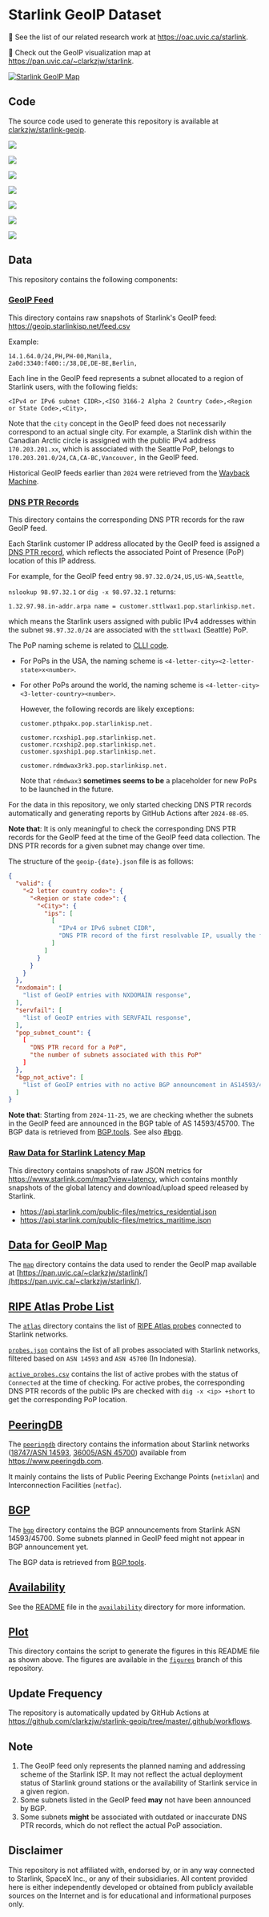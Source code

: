 # Starlink GeoIP Dataset

📝 See the list of our related research work at https://oac.uvic.ca/starlink.

📍 Check out the GeoIP visualization map at https://pan.uvic.ca/~clarkzjw/starlink.

<a href="https://pan.uvic.ca/~clarkzjw/starlink" target="_blank"><img alt="Starlink GeoIP Map" src="https://github.com/clarkzjw/clarkzjw/blob/master/geoip.jpg?raw=true"></a>

## Code

The source code used to generate this repository is available at [clarkzjw/starlink-geoip](https://github.com/clarkzjw/starlink-geoip).

![](https://raw.githubusercontent.com/clarkzjw/starlink-geoip-data/refs/heads/figures/geoip-subnet-count.png)

![](https://raw.githubusercontent.com/clarkzjw/starlink-geoip-data/refs/heads/figures/geoip-subnet-ip-count.png)

![](https://raw.githubusercontent.com/clarkzjw/starlink-geoip-data/refs/heads/figures/geoip-v6_56_subnet-count.png)

![](https://raw.githubusercontent.com/clarkzjw/starlink-geoip-data/refs/heads/figures/geoip-country-city-count.png)

![](https://raw.githubusercontent.com/clarkzjw/starlink-geoip-data/refs/heads/figures/geoip-pop-density.png)

![](https://raw.githubusercontent.com/clarkzjw/starlink-geoip-data/refs/heads/figures/atlas-active-probes.png)

![](https://raw.githubusercontent.com/clarkzjw/starlink-geoip-data/refs/heads/figures/atlas-active-probes-per-pop.png)

## Data

This repository contains the following components:

### [GeoIP Feed](./feed/)

This directory contains raw snapshots of Starlink's GeoIP feed: https://geoip.starlinkisp.net/feed.csv

Example:

```
14.1.64.0/24,PH,PH-00,Manila,
2a0d:3340:f400::/38,DE,DE-BE,Berlin,
```

Each line in the GeoIP feed represents a subnet allocated to a region of Starlink users, with the following fields:

`<IPv4 or IPv6 subnet CIDR>,<ISO 3166-2 Alpha 2 Country Code>,<Region or State Code>,<City>,`

Note that the `city` concept in the GeoIP feed does not necessarily correspond to an actual single city. For example, a Starlink dish within the Canadian Arctic circle is assigned with the public IPv4 address `170.203.201.xx`, which is associated with the Seattle PoP, belongs to `170.203.201.0/24,CA,CA-BC,Vancouver,` in the GeoIP feed.

Historical GeoIP feeds earlier than `2024` were retrieved from the [Wayback Machine](https://web.archive.org/web/*/https://geoip.starlinkisp.net/feed.csv).

### [DNS PTR Records](./geoip/)

This directory contains the corresponding DNS PTR records for the raw GeoIP feed.

Each Starlink customer IP address allocated by the GeoIP feed is assigned a [DNS PTR record](https://www.cloudflare.com/learning/dns/dns-records/dns-ptr-record/), which reflects the associated Point of Presence (PoP) location of this IP address.

For example, for the GeoIP feed entry `98.97.32.0/24,US,US-WA,Seattle`,

`nslookup 98.97.32.1` or `dig -x 98.97.32.1` returns:

```
1.32.97.98.in-addr.arpa name = customer.sttlwax1.pop.starlinkisp.net.
```

which means the Starlink users assigned with public IPv4 addresses within the subnet `98.97.32.0/24` are associated with the `sttlwax1` (Seattle) PoP.

The PoP naming scheme is related to [CLLI code](https://en.wikipedia.org/wiki/CLLI_code).

  + For PoPs in the USA, the naming scheme is `<4-letter-city><2-letter-state>x<number>`.
  + For other PoPs around the world, the naming scheme is `<4-letter-city><3-letter-country><number>`.

    However, the following records are likely exceptions:

    ```
    customer.pthpakx.pop.starlinkisp.net.

    customer.rcxship1.pop.starlinkisp.net.
    customer.rcxship2.pop.starlinkisp.net.
    customer.spxship1.pop.starlinkisp.net.

    customer.rdmdwax3rk3.pop.starlinkisp.net.
    ```

    Note that `rdmdwax3` **sometimes seems to be** a placeholder for new PoPs to be launched in the future.

For the data in this repository, we only started checking DNS PTR records automatically and generating reports by GitHub Actions after `2024-08-05`.

**Note that**: It is only meaningful to check the corresponding DNS PTR records for the GeoIP feed at the time of the GeoIP feed data collection. The DNS PTR records for a given subnet may change over time.

The structure of the `geoip-{date}.json` file is as follows:

```json
{
  "valid": {
    "<2 letter country code>": {
      "<Region or state code>": {
        "<City>": {
          "ips": [
            [
              "IPv4 or IPv6 subnet CIDR",
              "DNS PTR record of the first resolvable IP, usually the first IP in the subnet"
            ]
          ]
        }
      }
    }
  },
  "nxdomain": [
    "list of GeoIP entries with NXDOMAIN response",
  ],
  "servfail": [
    "list of GeoIP entries with SERVFAIL response",
  ],
  "pop_subnet_count": {
    [
      "DNS PTR record for a PoP",
      "the number of subnets associated with this PoP"
    ]
  },
  "bgp_not_active": [
    "list of GeoIP entries with no active BGP announcement in AS14593/45700",
  ]
}
```

**Note that**: Starting from `2024-11-25`, we are checking whether the subnets in the GeoIP feed are announced in the BGP table of AS 14593/45700. The BGP data is retrieved from [BGP.tools](https://bgp.tools/). See also [#bgp](#bgp).

### [Raw Data for Starlink Latency Map](./latency/)

This directory contains snapshots of raw JSON metrics for https://www.starlink.com/map?view=latency, which contains monthly snapshots of the global latency and download/upload speed released by Starlink.

* https://api.starlink.com/public-files/metrics_residential.json
* https://api.starlink.com/public-files/metrics_maritime.json

## [Data for GeoIP Map](./map/)

The [`map`](./map) directory contains the data used to render the GeoIP map available at [https://pan.uvic.ca/~clarkzjw/starlink/](https://pan.uvic.ca/~clarkzjw/starlink/).

## [RIPE Atlas Probe List](./atlas/)

The [`atlas`](./atlas/) directory contains the list of [RIPE Atlas probes](https://atlas.ripe.net/probes/public) connected to Starlink networks.

[`probes.json`](./atlas/probes.json) contains the list of all probes associated with Starlink networks, filtered based on `ASN 14593` and `ASN 45700` (In Indonesia).

[`active_probes.csv`](./atlas/active_probes.csv) contains the list of active probes with the status of `Connected` at the time of checking.
For active probes, the corresponding DNS PTR records of the public IPs are checked with `dig -x <ip> +short` to get the corresponding PoP location.

## [PeeringDB](./peeringdb/)

The [`peeringdb`](./peeringdb/) directory contains the information about Starlink networks ([18747/ASN 14593](https://www.peeringdb.com/net/18747), [36005/ASN 45700](https://www.peeringdb.com/net/36005)) available from https://www.peeringdb.com.

It mainly contains the lists of Public Peering Exchange Points (`netixlan`) and Interconnection Facilities (`netfac`).

## [BGP](./bgp/)

The [`bgp`](./bgp/) directory contains the BGP announcements from Starlink ASN 14593/45700. Some subnets planned in GeoIP feed might not appear in BGP announcement yet.

The BGP data is retrieved from [BGP.tools](https://bgp.tools/kb/api).

## [Availability](./availability/)

See the [README](./availability/README.md) file in the [`availability`](./availability/) directory for more information.

## [Plot](./plot/)

This directory contains the script to generate the figures in this README file as shown above. The figures are available in the [`figures`](https://github.com/clarkzjw/starlink-geoip-data/tree/figures) branch of this repository.

## Update Frequency

The repository is automatically updated by GitHub Actions at https://github.com/clarkzjw/starlink-geoip/tree/master/.github/workflows.

## Note

1. The GeoIP feed only represents the planned naming and addressing scheme of the Starlink ISP. It may not reflect the actual deployment status of Starlink ground stations or the availability of Starlink service in a given region.
2. Some subnets listed in the GeoIP feed **may** not have been announced by BGP.
3. Some subnets **might** be associated with outdated or inaccurate DNS PTR records, which do not reflect the actual PoP association.

## Disclaimer

This repository is not affiliated with, endorsed by, or in any way connected to Starlink, SpaceX Inc., or any of their subsidiaries. All content provided here is either independently developed or obtained from publicly available sources on the Internet and is for educational and informational purposes only.

